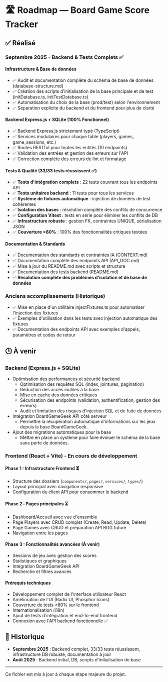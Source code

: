 # 🛣️ Roadmap — Board Game Score Tracker

## ✅ Réalisé

### Septembre 2025 - Backend & Tests Complets ✅

#### Infrastructure & Base de données
- ✅ Audit et documentation complète du schéma de base de données (database-structure.md)
- ✅ Création des scripts d'initialisation de la base principale et de test (initDatabase.ts, initTestDatabase.ts)
- ✅ Automatisation du choix de la base (prod/test) selon l'environnement
- ✅ Séparation explicite du backend et du frontend pour plus de clarté

#### Backend Express.js + SQLite (100% Fonctionnel)
- ✅ Backend Express.js strictement typé (TypeScript)
- ✅ Services modulaires pour chaque table (players, games, game_sessions, etc.)
- ✅ Routes RESTful pour toutes les entités (10 endpoints)
- ✅ Validation des entrées et gestion des erreurs sur l'API
- ✅ Correction complète des erreurs de lint et formatage

#### Tests & Qualité (33/33 tests réussissent ✅)
- ✅ **Tests d'intégration complets** : 22 tests couvrant tous les endpoints API
- ✅ **Tests unitaires backend** : 11 tests pour tous les services 
- ✅ **Système de fixtures automatique** : injection de données de test cohérentes
- ✅ **Isolation des bases** : résolution complète des conflits de concurrence
- ✅ **Configuration Vitest** : tests en série pour éliminer les conflits de DB
- ✅ **Infrastructure robuste** : gestion FK, contraintes UNIQUE, sérialisation JSON
- ✅ **Couverture >80%** : 100% des fonctionnalités critiques testées

#### Documentation & Standards  
- ✅ Documentation des standards et contraintes IA (CONTEXT.md)
- ✅ Documentation complète des endpoints API (API_DOC.md) 
- ✅ Mise à jour du README.md avec scripts et structure
- ✅ Documentation des tests backend (README.md)
- ✅ **Résolution complète des problèmes d'isolation et de base de données**

### Anciens accomplissements (Historique)
- ✅ Mise en place d'un utilitaire injectFixtures.ts pour automatiser l'injection des fixtures
- ✅ Exemples d'utilisation dans les tests avec injection automatique des fixtures
- ✅ Documentation des endpoints API avec exemples d'appels, paramètres et codes de retour

## 🕒 À venir

### Backend (Express.js + SQLite)
- Optimisation des performances et sécurité backend
	- Optimisation des requêtes SQL (index, jointures, pagination)
	- Réduction des accès inutiles à la base
	- Mise en cache des données critiques
	- Sécurisation des endpoints (validation, authentification, gestion des erreurs)
	- Audit et limitation des risques d'injection SQL et de fuite de données
- Intégration BoardGameGeek API côté serveur
    - Permettre la récupération automatique d'informations sur les jeux depuis la base BoardGameGeek.
- Ajout des migrations automatiques pour la base
    - Mettre en place un système pour faire évoluer le schéma de la base sans perte de données.

### Frontend (React + Vite) - En cours de développement

#### Phase 1 : Infrastructure Frontend ⏳
- Structure des dossiers (`components/`, `pages/`, `services/`, `types/`)
- Layout principal avec navigation responsive
- Configuration du client API pour consommer le backend

#### Phase 2 : Pages principales ⏳  
- Dashboard/Accueil avec vue d'ensemble
- Page Players avec CRUD complet (Create, Read, Update, Delete)
- Page Games avec CRUD et préparation API BGG future
- Navigation entre les pages

#### Phase 3 : Fonctionnalités avancées (À venir)
- Sessions de jeu avec gestion des scores
- Statistiques et graphiques
- Intégration BoardGameGeek API
- Recherche et filtres avancés

#### Prérequis techniques
- Développement complet de l'interface utilisateur React
- Amélioration de l'UI (Radix UI, Phosphor Icons)
- Couverture de tests >80% sur le frontend
- Internationalisation (i18n)
- Ajout de tests d'intégration et end-to-end frontend
- Connexion avec l'API backend fonctionnelle ✅

## 📅 Historique

- **Septembre 2025** : Backend complet, 33/33 tests réussissent, infrastructure DB robuste, documentation à jour
- **Août 2025** : Backend initial, DB, scripts d'initialisation de base

---

Ce fichier est mis à jour à chaque étape majeure du projet.
